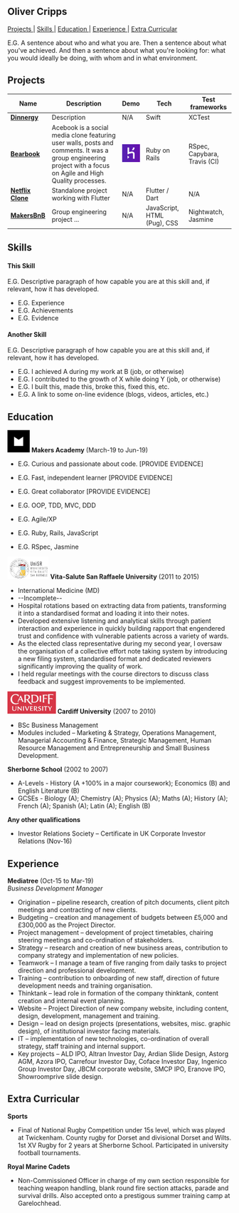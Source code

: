 ## Oliver Cripps

[Projects ](#projects) | [Skills ](#skills) | [Education ](#education) | [Experience ](#experience) | [Extra Curricular](#extra_curricular)

E.G. A sentence about who and what you are. Then a sentence about what you've achieved. And then a sentence about what you're looking for: what you would ideally be doing, with whom and in what environment.

## Projects

Name | Description | Demo | Tech | Test frameworks
---| --- | --- | --- | --- |
**[Dinnergy](https://github.com/ocripps24/dinnergy)** | Description | N/A | Swift | XCTest |
**[Bearbook](https://github.com/ocripps24/Acebook-The-Brave-Bears)** | Acebook is a social media clone featuring user walls, posts and comments. It was a group engineering project with a focus on Agile and High Quality processes. | <a href="http://acebook-the-brave-bears.herokuapp.com/"><img src="Images/heroku.png" width='40'></a> | Ruby on Rails | RSpec, Capybara, Travis (CI) |
**[Netflix Clone](https://github.com/ocripps24/netflix-clone)** | Standalone project working with Flutter | N/A | Flutter / Dart | N/A |
**[MakersBnB](https://github.com/ocripps24/MakersBnb)** | Group engineering project ... | N/A | JavaScript, HTML (Pug), CSS | Nightwatch, Jasmine |

## Skills

#### This Skill

E.G. Descriptive paragraph of how capable you are at this skill and, if relevant, how it has developed.

- E.G. Experience
- E.G. Achievements
- E.G. Evidence

#### Another Skill

E.G. Descriptive paragraph of how capable you are at this skill and, if relevant, how it has developed.

- E.G. I achieved A during my work at B (job, or otherwise)
- E.G. I contributed to the growth of X while doing Y (job, or otherwise)
- E.G. I built this, made this, broke this, fixed this, etc.
- E.G. A link to some on-line evidence (blogs, videos, articles, etc.)

## Education

<a href="https://makers.tech/"><img src="Images/makers.png" height='50'></a>
**Makers Academy** (March-19 to Jun-19)

- E.G. Curious and passionate about code. [PROVIDE EVIDENCE]
- E.G. Fast, independent learner [PROVIDE EVIDENCE]
- E.G. Great collaborator [PROVIDE EVIDENCE]

- E.G. OOP, TDD, MVC, DDD
- E.G. Agile/XP
- E.G. Ruby, Rails, JavaScript
- E.G. RSpec, Jasmine

<a href="https://www.unisr.it/en/offerta-formativa/medicina-chirurgia/international-medical-doctor-program"><img src="Images/unisr.png" height='50'></a>
**Vita-Salute San Raffaele University** (2011 to 2015)

- International Medicine (MD)
- --Incomplete--
- Hospital rotations based on extracting data from patients, transforming it into a standardised format and loading it into their notes.
- Developed extensive listening and analytical skills through patient interaction and experience in quickly building rapport that engendered trust and confidence with vulnerable patients across a variety of wards.
- As the elected class representative during my second year, I oversaw the organisation of a collective effort note taking system by introducing a new filing system, standardised format and dedicated reviewers significantly improving the quality of work.
- I held regular meetings with the course directors to discuss class feedback and suggest improvements to be implemented.

<a href="https://www.cardiff.ac.uk/business-school"><img src="Images/cardiffUni.jpg" height='50'></a>
**Cardiff University** (2007 to 2010)

- BSc Business Management
- Modules included – Marketing & Strategy, Operations Management, Managerial Accounting & Finance, Strategic Management, Human Resource Management and Entrepreneurship and Small Business Development.

**Sherborne School** (2002 to 2007)

- A-Levels - History (A +100% in a major coursework); Economics (B) and English Literature (B)
- GCSEs - Biology (A); Chemistry (A); Physics (A); Maths (A); History (A); French (A); Spanish (A); Latin (A); English (B)

**Any other qualifications**

- Investor Relations Society – Certificate in UK Corporate Investor Relations (Nov-16)

## Experience

**Mediatree** (Oct-15 to Mar-19)    
*Business Development Manager*  
- Origination – pipeline research, creation of pitch documents, client pitch meetings and contracting of new clients.
- Budgeting – creation and management of budgets between £5,000 and £300,000 as the Project Director.
- Project management – development of project timetables, chairing steering meetings and co-ordination of stakeholders.
- Strategy – research and creation of new business areas, contribution to company strategy and implementation of new policies.
- Teamwork – I manage a team of five ranging from daily tasks to project direction and professional development.
- Training – contribution to onboarding of new staff, direction of future development needs and training organisation.
- Thinktank – lead role in formation of the company thinktank, content creation and internal event planning.    
- Website – Project Direction of new company website, including content, design, development, management and training.
- Design – lead on design projects (presentations, websites, misc. graphic design), of institutional investor facing materials.
- IT – implementation of new technologies, co-ordination of overall strategy, staff training and internal support.
- Key projects – ALD IPO, Altran Investor Day, Ardian Slide Design, Astorg AGM, Azora IPO, Carrefour Investor Day, Coface Investor Day, Ingenico Group Investor Day, JBCM corporate website, SMCP IPO, Eranove IPO, Showroomprive slide design.


## Extra Curricular

**Sports**
- Final of National Rugby Competition under 15s level, which was played at Twickenham. County rugby for Dorset and divisional Dorset and Wilts. 1st XV Rugby for 2 years at Sherborne School. Participated in university football tournaments.

**Royal Marine Cadets**
- Non-Commissioned Officer in charge of my own section responsible for teaching weapon handling, blank round fire section attacks, parade and survival drills. Also accepted onto a prestigous summer training camp at Garelochhead.
